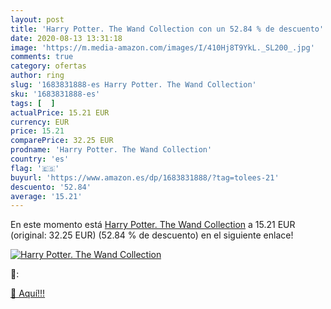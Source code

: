 ```yaml
---
layout: post
title: 'Harry Potter. The Wand Collection con un 52.84 % de descuento'
date: 2020-08-13 13:31:18
image: 'https://m.media-amazon.com/images/I/410Hj8T9YkL._SL200_.jpg'
comments: true
category: ofertas
author: ring
slug: '1683831888-es Harry Potter. The Wand Collection'
sku: '1683831888-es'
tags: [  ]
actualPrice: 15.21 EUR
currency: EUR
price: 15.21
comparePrice: 32.25 EUR
prodname: 'Harry Potter. The Wand Collection'
country: 'es'
flag: '🇪🇸'
buyurl: 'https://www.amazon.es/dp/1683831888/?tag=tolees-21'
descuento: '52.84'
average: '15.21'
---
```


En este momento está [Harry Potter. The Wand Collection](https://www.amazon.es/dp/1683831888/?tag=tolees-21) a 15.21 EUR (original: 32.25 EUR) (52.84 %  de descuento) en el siguiente enlace!

[![Harry Potter. The Wand Collection](https://m.media-amazon.com/images/I/410Hj8T9YkL._SL200_.jpg)](https://www.amazon.es/dp/1683831888/?tag=tolees-21)

🔎:


[🛒 Aquí!!!](https://www.amazon.es/dp/1683831888/?tag=tolees-21)
